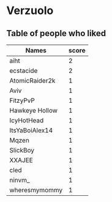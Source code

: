 # Verzuolo
## Table of people who liked
Names | score
--- | ---
aiht | 2
ecstacide | 2
AtomicRaider2k | 1
Aviv | 1
FitzyPvP | 1
Hawkeye Hollow | 1
IcyHotHead | 1
ItsYaBoiAlex14 | 1
Mqzen | 1
SlickBoy | 1
XXAJEE | 1
cled | 1
ninvm_ | 1
wheresmymommy | 1
